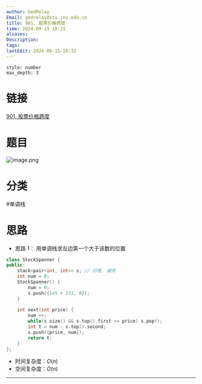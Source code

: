 ```yaml
---
author: GedRelay
Email: gedrelay@stu.jnu.edu.cn
title: 901. 股票价格跨度
time: 2024-09-15 18:31
aliases: 
Description: 
tags: 
lastEdit: 2024-09-15-18:32
---
```


```toc
style: number
max_depth: 3
```

# 链接
[901. 股票价格跨度](https://leetcode.cn/problems/online-stock-span/) 

# 题目
![image.png](https://ged-pic-bed.oss-cn-guangzhou.aliyuncs.com/img/202409151831399.png)


# 分类
#单调栈 

# 思路
- 思路 1：
用单调栈求左边第一个大于该数的位置


```cpp
class StockSpanner {
public:
    stack<pair<int, int>> s; // 价格, 编号
    int num = 0;
    StockSpanner() {
        num = 0;
        s.push({1e5 + 233, 0});
    }
    
    int next(int price) {
        num ++;
        while(s.size() && s.top().first <= price) s.pop();
        int t = num - s.top().second;
        s.push({price, num});
        return t;
    }
};
```


- 时间复杂度：${O\left( n \right)  }$ 
- 空间复杂度：${O\left( n \right)  }$ 


---

